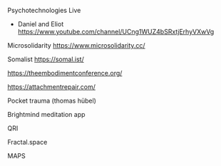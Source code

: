 Psychotechnologies Live
- Daniel and Eliot
https://www.youtube.com/channel/UCng1WUZ4bSRxtjErhyVXwVg

Microsolidarity
https://www.microsolidarity.cc/

Somalist
https://somal.ist/

https://theembodimentconference.org/

https://attachmentrepair.com/

Pocket trauma (thomas hübel)

Brightmind meditation app

QRI

Fractal.space

MAPS

